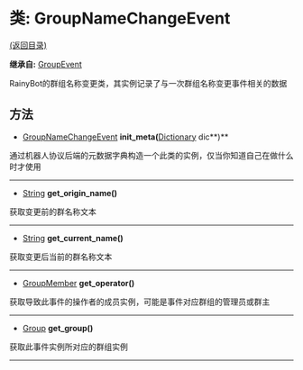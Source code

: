 # 类: GroupNameChangeEvent  
[(返回目录)](README.md)  
  
**继承自:** [GroupEvent](GroupEvent.md)  
  
RainyBot的群组名称变更类，其实例记录了与一次群组名称变更事件相关的数据  
  
## 方法 
  
- [GroupNameChangeEvent](GroupNameChangeEvent.md) **init_meta(**[Dictionary](https://docs.godotengine.org/en/latest/classes/class_dictionary.html) dic**)**  
  
通过机器人协议后端的元数据字典构造一个此类的实例，仅当你知道自己在做什么时才使用  
  
---  
  
- [String](https://docs.godotengine.org/en/latest/classes/class_string.html) **get_origin_name()**  
  
获取变更前的群名称文本  
  
---  
  
- [String](https://docs.godotengine.org/en/latest/classes/class_string.html) **get_current_name()**  
  
获取变更后当前的群名称文本  
  
---  
  
- [GroupMember](GroupMember.md) **get_operator()**  
  
获取导致此事件的操作者的成员实例，可能是事件对应群组的管理员或群主  
  
---  
  
- [Group](Group.md) **get_group()**  
  
获取此事件实例所对应的群组实例  
  
---  
  

